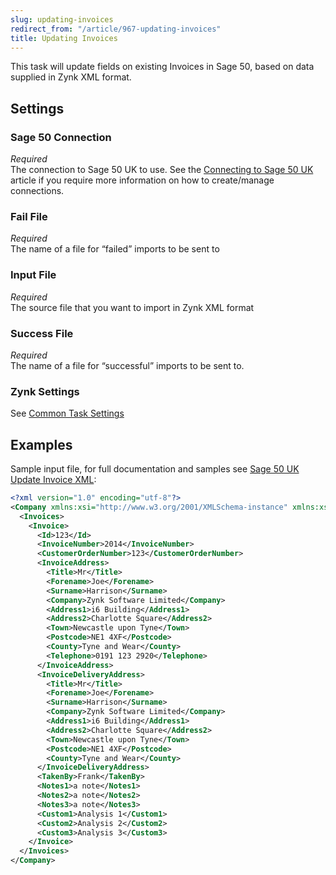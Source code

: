 ```yaml
---
slug: updating-invoices
redirect_from: "/article/967-updating-invoices"
title: Updating Invoices
---
```

This task will update fields on existing Invoices in Sage 50, based on data supplied in Zynk XML format.

## Settings
### Sage 50 Connection
_Required_  
The connection to Sage 50 UK to use.  See the [Connecting to Sage 50 UK](connecting-to-sage-50-uk) article if you require more information on how to create/manage connections.

### Fail File
_Required_  
The name of a file for “failed” imports to be sent to   

### Input File
_Required_  
The source file that you want to import in Zynk XML format   

### Success File
_Required_  
The name of a file for “successful” imports to be sent to.  

### Zynk Settings
See [Common Task Settings](common-task-settings)

## Examples
Sample input file, for full documentation and samples see [Sage 50 UK Update Invoice XML](sage-50-uk-update-invoice-xml): 

```xml
<?xml version="1.0" encoding="utf-8"?>
<Company xmlns:xsi="http://www.w3.org/2001/XMLSchema-instance" xmlns:xsd="http://www.w3.org/2001/XMLSchema">
  <Invoices>
    <Invoice>
      <Id>123</Id>
      <InvoiceNumber>2014</InvoiceNumber>
      <CustomerOrderNumber>123</CustomerOrderNumber>
      <InvoiceAddress>
        <Title>Mr</Title>
        <Forename>Joe</Forename>
        <Surname>Harrison</Surname>
        <Company>Zynk Software Limited</Company>
        <Address1>i6 Building</Address1>
        <Address2>Charlotte Square</Address2>
        <Town>Newcastle upon Tyne</Town>
        <Postcode>NE1 4XF</Postcode>
        <County>Tyne and Wear</County>
        <Telephone>0191 123 2920</Telephone>
      </InvoiceAddress>
      <InvoiceDeliveryAddress>
        <Title>Mr</Title>
        <Forename>Joe</Forename>
        <Surname>Harrison</Surname>
        <Company>Zynk Software Limited</Company>
        <Address1>i6 Building</Address1>
        <Address2>Charlotte Square</Address2>
        <Town>Newcastle upon Tyne</Town>
        <Postcode>NE1 4XF</Postcode>
        <County>Tyne and Wear</County>
      </InvoiceDeliveryAddress>
      <TakenBy>Frank</TakenBy>
      <Notes1>a note</Notes1>
      <Notes2>a note</Notes2>
      <Notes3>a note</Notes3>
      <Custom1>Analysis 1</Custom1>
      <Custom2>Analysis 2</Custom2>
      <Custom3>Analysis 3</Custom3>
    </Invoice>
  </Invoices>
</Company>
```